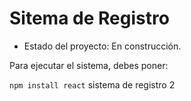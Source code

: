 <h1> Sitema de Registro</h1>

- Estado del proyecto: En construcción.

Para ejecutar el sistema, debes poner:

````npm install react````
sistema de registro 2
